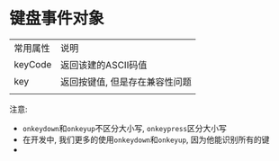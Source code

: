 # 键盘事件对象

|||
| ----------| --------------------------------|
|常用属性|说明|
|keyCode|返回该建的ASCII码值|
|key|返回按键值, 但是存在兼容性问题|
|||

注意:

* `onkeydown`和`onkeyup`不区分大小写, `onkeypress`区分大小写
* 在开发中, 我们更多的使用`onkeydown`和`onkeyup`, 因为他能识别所有的键
* ‍

